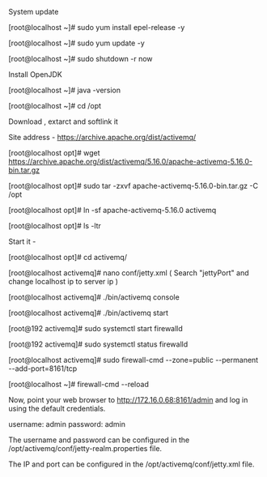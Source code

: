 System update

[root@localhost ~]# sudo yum install epel-release -y

[root@localhost ~]# sudo yum update -y

[root@localhost ~]# sudo shutdown -r now


Install OpenJDK

[root@localhost ~]# java -version

[root@localhost ~]# cd /opt


Download , extarct and softlink it

Site address - https://archive.apache.org/dist/activemq/

[root@localhost opt]# wget https://archive.apache.org/dist/activemq/5.16.0/apache-activemq-5.16.0-bin.tar.gz

[root@localhost opt]# sudo tar -zxvf apache-activemq-5.16.0-bin.tar.gz -C /opt

[root@localhost opt]# ln -sf apache-activemq-5.16.0 activemq

[root@localhost opt]# ls -ltr


Start it -

[root@localhost opt]# cd activemq/

[root@localhost activemq]# nano conf/jetty.xml ( Search "jettyPort" and change localhost ip to server ip )

[root@localhost activemq]# ./bin/activemq console

[root@localhost activemq]# ./bin/activemq start


[root@192 activemq]# sudo systemctl start firewalld

[root@192 activemq]# sudo systemctl status firewalld

[root@localhost activemq]# sudo firewall-cmd --zone=public --permanent --add-port=8161/tcp

[root@localhost ~]# firewall-cmd --reload


Now, point your web browser to http://172.16.0.68:8161/admin and log in using the default credentials.

username: admin
password: admin

The username and password can be configured in the /opt/activemq/conf/jetty-realm.properties file.

The IP and port can be configured in the /opt/activemq/conf/jetty.xml file.

